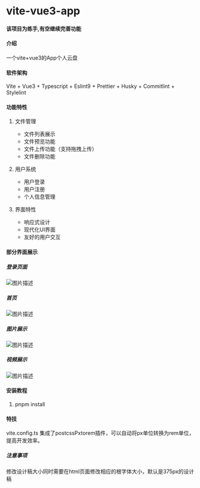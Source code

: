# vite-vue3-app
#### 该项目为练手,有空继续完善功能
#### 介绍
一个vite+vue3的App个人云盘

#### 软件架构
 Vite + Vue3 + Typescript + Eslint9 + Prettier + Husky + Commitlint + Stylelint 

#### 功能特性
1. 文件管理
   - 文件列表展示
   - 文件预览功能
   - 文件上传功能（支持拖拽上传）
   - 文件删除功能

2. 用户系统
   - 用户登录
   - 用户注册
   - 个人信息管理

3. 界面特性
   - 响应式设计
   - 现代化UI界面
   - 友好的用户交互

#### 部分界面展示

##### 登录页面

![图片描述](./imags/4.png)

##### 首页

![图片描述](./imags/1.png)

##### 图片展示

![图片描述](./imags/2.png)

##### 视频展示

![图片描述](./imags/3.png)

#### 安装教程

1.  pnpm install

#### 特技
 vite.config.ts 集成了postcssPxtorem插件，可以自动将px单位转换为rem单位，提高开发效率。

 ##### 注意事项
  修改设计稿大小同时需要在html页面修改相应的根字体大小，默认是375px的设计稿

